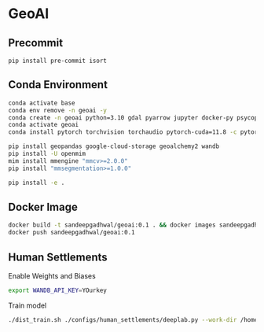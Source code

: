 # GeoAI

## Precommit
```pip install pre-commit isort```

## Conda Environment
```bash
conda activate base
conda env remove -n geoai -y
conda create -n geoai python=3.10 gdal pyarrow jupyter docker-py psycopg2 -y
conda activate geoai
conda install pytorch torchvision torchaudio pytorch-cuda=11.8 -c pytorch -c nvidia -y

pip install geopandas google-cloud-storage geoalchemy2 wandb
pip install -U openmim
mim install mmengine "mmcv>=2.0.0"
pip install "mmsegmentation>=1.0.0"

pip install -e .
```

## Docker Image
```bash
docker build -t sandeepgadhwal/geoai:0.1 . && docker images sandeepgadhwal/geoai:0.1
docker push sandeepgadhwal/geoai:0.1
```

## Human Settlements

Enable Weights and Biases
```bash
export WANDB_API_KEY=YOurkey
```

Train model
```bash
./dist_train.sh ./configs/human_settlements/deeplab.py --work-dir /home/sandeep/workspace/Tasks/Task-4-human-settlements/mmseg_test
```
